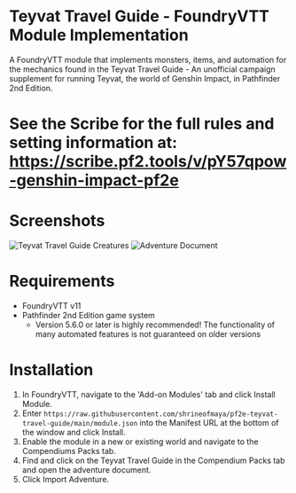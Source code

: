 # Teyvat Travel Guide - FoundryVTT Module Implementation
A FoundryVTT module that implements monsters, items, and automation for the mechanics found in the Teyvat Travel Guide - An unofficial campaign supplement for running Teyvat, the world of Genshin Impact, in Pathfinder 2nd Edition.
# See the Scribe for the full rules and setting information at: https://scribe.pf2.tools/v/pY57qpow-genshin-impact-pf2e

# Screenshots
![Teyvat Travel Guide Creatures](https://i.imgur.com/gfRobJI.png)
![Adventure Document](https://i.imgur.com/KM1S5OE.png)

# Requirements
- FoundryVTT v11
- Pathfinder 2nd Edition game system
   - Version 5.6.0 or later is highly recommended! The functionality of many automated features is not guaranteed on older versions


# Installation
1. In FoundryVTT, navigate to the 'Add-on Modules' tab and click Install Module.
2. Enter `https://raw.githubusercontent.com/shrineofmaya/pf2e-teyvat-travel-guide/main/module.json` into the Manifest URL at the bottom of the window and click Install.
3. Enable the module in a new or existing world and navigate to the Compendiums Packs tab.
4. Find and click on the Teyvat Travel Guide in the Compendium Packs tab and open the adventure document.
5. Click Import Adventure.
